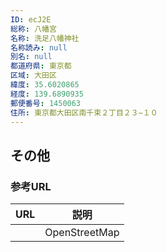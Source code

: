 ```yaml
---
ID: ecJ2E
総称: 八幡宮
名称: 洗足八幡神社
名称読み: null
別名: null
都道府県: 東京都
区域: 大田区
緯度: 35.6020865
経度: 139.6890935
郵便番号: 1450063
住所: 東京都大田区南千束２丁目２３−１０
---
```


## その他

### 参考URL

| URL | 説明          |
| --- | ------------- |
|     | OpenStreetMap |
